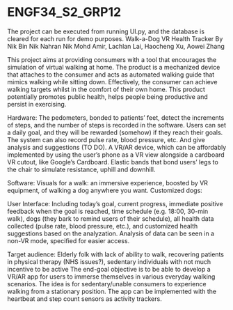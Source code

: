 # ENGF34_S2_GRP12
The project can be executed from running UI.py, and the database is cleared for each run for demo purposes.
Walk-a-Dog VR Health Tracker By Nik Bin Nik Nahran Nik Mohd Amir, Lachlan Lai, Haocheng Xu, Aowei Zhang

This project aims at providing consumers with a tool that encourages the simulation of virtual walking at home. The product is a mechanized device that attaches to the consumer and acts as automated walking guide that mimics walking while sitting down. Effectively, the consumer can achieve walking targets whilst in the comfort of their own home. This product potentially promotes public health, helps people being productive and persist in exercising.

Hardware: 
The pedometers, bonded to patients’ feet, detect the increments of steps, and the number of steps is recorded in the software. Users can set a daily goal, and they will be rewarded (somehow) if they reach their goals. The system can also record pulse rate, blood pressure, etc. And give analysis and suggestions (TO DO).
A VR/AR device, which can be affordably implemented by using the user’s phone as a VR view alongside a cardboard VR cutout, like Google’s Cardboard.
Elastic bands that bond users’ legs to the chair to simulate resistance, uphill and downhill.

Software:
Visuals for a walk: an immersive experience, boosted by VR equipment, of walking a dog anywhere you want.
Customized dogs: 

User Interface: 
Including today’s goal, current progress, immediate positive feedback when the goal is reached, time schedule (e.g. 18:00, 30-min walk), dogs (they bark to remind users of their schedule), all health data collected (pulse rate, blood pressure, etc.), and customized health suggestions based on the analyzation. Analysis of data can be seen in a non-VR mode, specified for easier access.

Target audience: Elderly folk with lack of ability to walk, recovering patients in physical therapy (NHS issues?), sedentary individuals with not much incentive to be active
The end-goal objective is to be able to develop a VR/AR app for users to immerse themselves in various everyday walking scenarios. The idea is for sedentary/unable consumers to experience walking from a stationary position. The app can be implemented with the heartbeat and step count sensors as activity trackers. 


